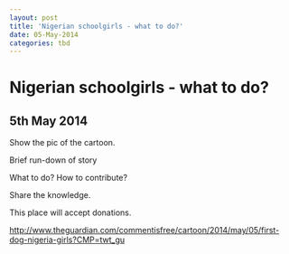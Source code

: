 ```yaml
---
layout: post
title: 'Nigerian schoolgirls - what to do?'
date: 05-May-2014
categories: tbd
---
```


# Nigerian schoolgirls - what to do?

## 5th May 2014

Show the pic of the cartoon.

Brief run-down of story

What to do? How to contribute?

Share the knowledge.

This place will accept donations.

http://www.theguardian.com/commentisfree/cartoon/2014/may/05/first-dog-nigeria-girls?CMP=twt_gu
